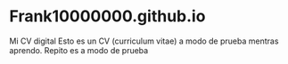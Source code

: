 # Frank10000000.github.io
Mi CV digital
Esto es un CV (curriculum vitae) a modo de prueba mentras aprendo. Repito es a modo de prueba
